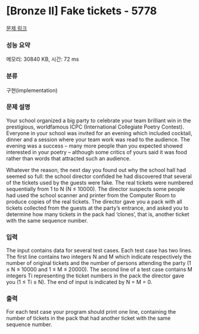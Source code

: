 # [Bronze II] Fake tickets - 5778 

[문제 링크](https://www.acmicpc.net/problem/5778) 

### 성능 요약

메모리: 30840 KB, 시간: 72 ms

### 분류

구현(implementation)

### 문제 설명

<p>Your school organized a big party to celebrate your team brilliant win in the prestigious, worldfamous ICPC (International Collegiate Poetry Contest). Everyone in your school was invited for an evening which included cocktail, dinner and a session where your team work was read to the audience. The evening was a success – many more people than you expected showed interested in your poetry – although some critics of yours said it was food rather than words that attracted such an audience.</p>

<p>Whatever the reason, the next day you found out why the school hall had seemed so full: the school director confided he had discovered that several of the tickets used by the guests were fake. The real tickets were numbered sequentially from 1 to N (N ≤ 10000). The director suspects some people had used the school scanner and printer from the Computer Room to produce copies of the real tickets. The director gave you a pack with all tickets collected from the guests at the party’s entrance, and asked you to determine how many tickets in the pack had ‘clones’, that is, another ticket with the same sequence number.</p>

### 입력 

 <p>The input contains data for several test cases. Each test case has two lines. The first line contains two integers N and M which indicate respectively the number of original tickets and the number of persons attending the party (1 ≤ N ≤ 10000 and 1 ≤ M ≤ 20000). The second line of a test case contains M integers Ti representing the ticket numbers in the pack the director gave you (1 ≤ Ti ≤ N). The end of input is indicated by N = M = 0.</p>

### 출력 

 <p>For each test case your program should print one line, containing the number of tickets in the pack that had another ticket with the same sequence number.</p>

